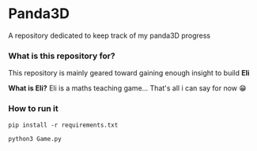 # Panda3D 

A repository dedicated to keep track of my panda3D progress

### What is this repository for?
This repository is mainly geared toward gaining enough insight to build **Eli**

**What is Eli?**
Eli is a maths teaching game... 
That's all i can say for now 😁

### How to run it 
``` pip install -r requirements.txt ```

``` python3 Game.py ```





